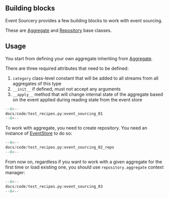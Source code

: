 ## Building blocks

Event Sourcery provides a few building blocks to work with event sourcing.

These are [Aggregate] and [Repository] base classes.

## Usage

You start from defining your own aggregate inheriting from [Aggregate].

There are three required attributes that need to be defined:

1. `category` class-level constant that will be added to all streams from all aggregates of this type
2.  `__init__` if defined, must not accept any arguments
3. `__apply__` method that will change internal state of the aggregate based on the event applied during reading state from the event store 

```python
--8<--
docs/code/test_recipes.py:event_sourcing_01
--8<--
```

To work with aggregate, you need to create repository. You need an instance of [EventStore] to do so:

```python
--8<--
docs/code/test_recipes.py:event_sourcing_02_repo
--8<--
```

From now on, regardless if you want to work with a given aggregate for the first time or load existing one, you should use `repository.aggregate` context manager:

```python
--8<--
docs/code/test_recipes.py:event_sourcing_03
--8<--
```

[Aggregate]: ../reference/event_sourcing.md#event_sourceryevent_sourcingaggregate
[Repository]: ../reference/event_sourcing.md#event_sourceryevent_sourcingrepository
[EventStore]: ../reference/event_store/event_store.md#event_sourceryevent_storeeventstore